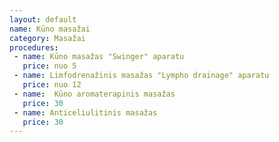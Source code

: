 ```yaml
---
layout: default
name: Kūno masažai
category: Masažai
procedures:
 - name: Kūno masažas "Swinger" aparatu
   price: nuo 5
 - name: Limfodrenažinis masažas "Lympho drainage" aparatu
   price: nuo 12
 - name:  Kūno aromaterapinis masažas
   price: 30
 - name: Anticeliulitinis masažas
   price: 30
---
```

